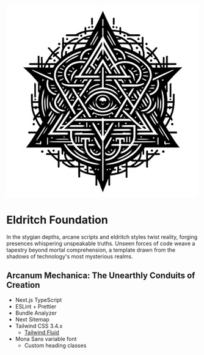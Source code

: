 ![EldritchFoundation Logo](https://github.com/ballermatic/eldritchfoundation/blob/main/public/gh-art/eldritchfoundation.webp)

# Eldritch Foundation

In the stygian depths, arcane scripts and eldritch styles twist reality, forging presences whispering unspeakable truths. Unseen forces of code weave a tapestry beyond mortal comprehension, a template drawn from the shadows of technology's most mysterious realms.

## Arcanum Mechanica: The Unearthly Conduits of Creation

- Next.js TypeScript
- ESLint + Prettier
- Bundle Analyzer
- Next Sitemap
- Tailwind CSS 3.4.x
  - [Tailwind Fluid](https://fluid.tw/)
- Mona Sans variable font
  - Custom heading classes